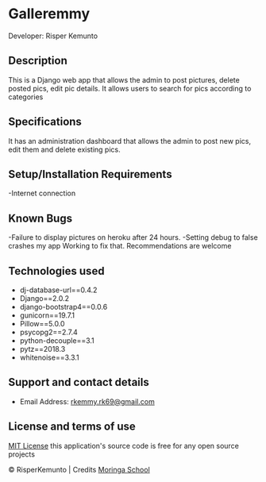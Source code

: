 # Galleremmy

Developer: Risper Kemunto

## Description
This is a Django web app that allows the admin to post pictures, delete posted pics, edit pic details.
It allows users to search for pics according to categories

## Specifications
It has an administration dashboard that allows the admin to post new pics, edit them and delete existing pics.

## Setup/Installation Requirements
-Internet connection

## Known Bugs
  -Failure to display pictures on heroku after 24 hours.
  -Setting debug to false crashes my app
Working to fix that. Recommendations are welcome

## Technologies used
 - dj-database-url==0.4.2
 - Django==2.0.2
 - django-bootstrap4==0.0.6
 - gunicorn==19.7.1
 - Pillow==5.0.0
 - psycopg2==2.7.4
 - python-decouple==3.1
 - pytz==2018.3
 - whitenoise==3.3.1

## Support and contact details
 - Email Address: rkemmy.rk69@gmail.com

## License and terms of use

[MIT License](license) this application's source code is free for any open source projects



 © RisperKemunto | Credits [Moringa School](https://moringaschool.com/)
